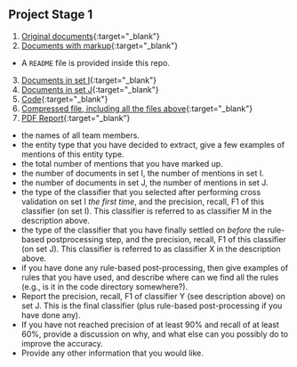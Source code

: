 ## Project Stage 1

1. [Original documents](https://github.com/WenFuLee/CS-839-Data-Science/tree/master/stage1/documents/original){:target="_blank"}
2. [Documents with markup](https://github.com/WenFuLee/CS-839-Data-Science/tree/master/stage1/documents/marked){:target="_blank"}
- A `README` file is provided inside this repo.
3. [Documents in set I](https://github.com/WenFuLee/CS-839-Data-Science/tree/master/stage1/documents/set_I){:target="_blank"}
4. [Documents in set J](https://github.com/WenFuLee/CS-839-Data-Science/tree/master/stage1/documents/set_J){:target="_blank"}
5. [Code](https://github.com/WenFuLee/CS-839-Data-Science/tree/master/stage1/code){:target="_blank"}
6. [Compressed file, including all the files above](https://github.com/WenFuLee/CS-839-Data-Science/tree/master/stage1){:target="_blank"}
7. [PDF Report](https://github.com/WenFuLee/CS-839-Data-Science/tree/master/stage1){:target="_blank"}
- the names of all team members.
- the entity type that you have decided to extract, give a few examples of mentions of this entity type. 
- the total number of mentions that you have marked up.
- the number of documents in set I, the number of mentions in set I.
- the number of documents in set J, the number of mentions in set J. 
- the type of the classifier that you selected after performing cross validation on set I *the first time*, and the precision, recall, F1 of this classifier (on set I). This classifier is referred to as classifier M in the description above. 
- the type of the classifier that you have finally settled on *before* the rule-based postprocessing step, and the precision, recall, F1 of this classifier (on set J). This classifier is referred to as classifier X in the description above. 
- if you have done any rule-based post-processing, then give examples of rules that you have used, and describe where can we find all the rules (e.g., is it in the code directory somewhere?). 
- Report the precision, recall, F1 of classifier Y (see description above) on set J. This is the final classifier (plus rule-based post-processing if you have done any). 
- If you have not reached precision of at least 90% and recall of at least 60%, provide a discussion on why, and what else can you possibly do to improve the accuracy. 
- Provide any other information that you would like.
